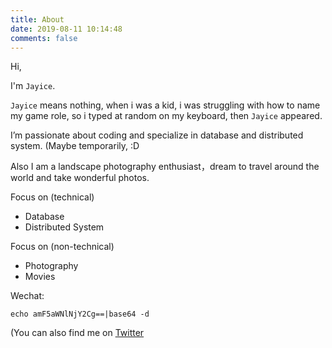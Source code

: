 ```yaml
---
title: About
date: 2019-08-11 10:14:48
comments: false
---
```

Hi,

I'm `Jayice`.  

`Jayice` means nothing, when i was a kid, i was struggling with how to name my game role, so i typed at random on my keyboard, then `Jayice` appeared.

I’m passionate about coding and specialize in database and distributed system. (Maybe temporarily, :D

Also I am a landscape photography enthusiast，dream to travel around the world and take wonderful photos.

Focus on (technical)
- Database
- Distributed System

Focus on (non-technical)
- Photography
- Movies

Wechat:
```
echo amF5aWNlNjY2Cg==|base64 -d
```

(You can also find me on  [Twitter](https://twitter.com/JayiceZz)
